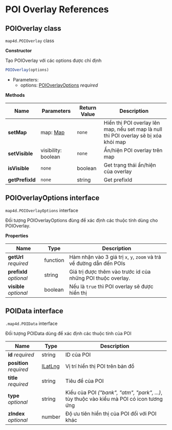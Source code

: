 # POI Overlay References

## POIOverlay class

`map4d.POIOverlay` class

**Constructor** 

Tạo POIOverlay với các options được chỉ định

```js
POIOverlay(options)
```

- Parameters:
  - options: [POIOverlayOptions](/reference/poi-overlay?id=poioverlayoptions-interface) *required*

**Methods**

| Name           | Parameters                              | Return Value | Description                                                                          |
|----------------|-----------------------------------------|--------------|--------------------------------------------------------------------------------------|
| **setMap**     | map: [Map](/reference/map?id=map-class) | `none`       | Hiển thị POI overlay lên map, nếu set map là null thì POI overlay sẽ bị xóa khỏi map |
| **setVisible** | visibility: boolean                     | `none`       | Ẩn/hiện POI overlay trên map                                                         |
| **isVisible**  | `none`                                  | boolean      | Get trạng thái ẩn/hiện của overlay                                                   |
| **getPrefixId**| `none`                                  | string       | Get prefixId                                                                         |


## POIOverlayOptions interface

`map4d.POIOverlayOptions` interface

Đối tượng POIOverlayOptions đùng để xác định các thuộc tính dùng cho POIOverlay.

**Properties**

| Name                    | Type     | Description                                                          |
|-------------------------|----------|----------------------------------------------------------------------|
| **getUrl** *required*   | function | Hàm nhận vào 3 giá trị `x`, `y`, `zoom` và trả về đường dẫn đến POIs |
| **prefixId** *optional* | string   | Giá trị được thêm vào trước id của những POI thuộc overlay.          |
| **visible** *optional*  | boolean  | Nếu là `true` thì POI overlay sẽ được hiển thị                       |


## POIData interface

`.map4d.POIData` interface

Đối tượng POIData dùng để xác định các thuộc tính của POI

| Name                      | Type                                         | Description                                                                                                                                   |
|---------------------------|----------------------------------------------|-----------------------------------------------------------------------------------------------------------------------------------------------|
| **id** *required*         | string                                       | ID của POI                                                                                                                                    |
| **position** *required*   | [ILatLng](/reference/coordinates?id=ilatlng) | Vị trí hiển thị POI trên bản đồ                                                                                                               |
| **title** *required*      | string                                       | Tiêu đề của POI                                                                                                                               |
| **type** *optional*       | string                                       | Kiểu của POI *("bank", "atm", "park", ...)*, tùy thuộc vào kiểu mà POI có icon tương ứng                                                      |
| **zIndex** *optional*     | number                                       | Độ ưu tiên hiển thị của POI đối với POI khác                                                                                                  |


